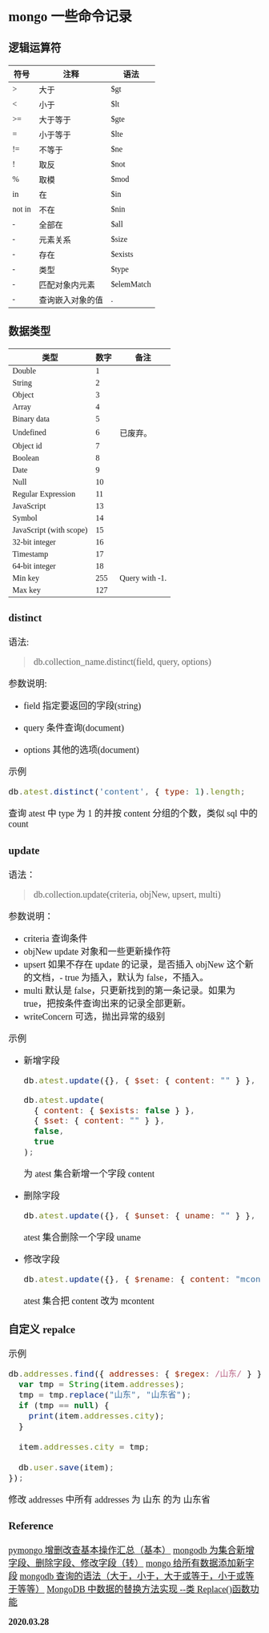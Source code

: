 <font size=4 face='楷体'>

## mongo 一些命令记录

### 逻辑运算符

| 符号   | 注释             | 语法        |
| ------ | ---------------- | ----------- |
| >      | 大于             | \$gt        |
| <      | 小于             | \$lt        |
| >=     | 大于等于         | \$gte       |
| =      | 小于等于         | \$lte       |
| !=     | 不等于           | \$ne        |
| !      | 取反             | \$not       |
| %      | 取模             | \$mod       |
| in     | 在               | \$in        |
| not in | 不在             | \$nin       |
| -      | 全部在           | \$all       |
| -      | 元素关系         | \$size      |
| -      | 存在             | \$exists    |
| -      | 类型             | \$type      |
| -      | 匹配对象内元素   | \$elemMatch |
| -      | 查询嵌入对象的值 | .           |

### 数据类型

| 类型                    | 数字 | 备注           |
| ----------------------- | ---- | -------------- |
| Double                  | 1    |
| String                  | 2    |
| Object                  | 3    |
| Array                   | 4    |
| Binary data             | 5    |
| Undefined               | 6    | 已废弃。       |
| Object id               | 7    |
| Boolean                 | 8    |
| Date                    | 9    |
| Null                    | 10   |
| Regular Expression      | 11   |
| JavaScript              | 13   |
| Symbol                  | 14   |
| JavaScript (with scope) | 15   |
| 32-bit integer          | 16   |
| Timestamp               | 17   |
| 64-bit integer          | 18   |
| Min key                 | 255  | Query with -1. |
| Max key                 | 127  |                |

### distinct

语法:

> db.collection_name.distinct(field, query, options)

参数说明:

- field
  指定要返回的字段(string)

- query
  条件查询(document)

- options
  其他的选项(document)

示例

```js
db.atest.distinct('content', { type: 1).length;
```

查询 atest 中 type 为 1 的并按 content 分组的个数，类似 sql 中的 count

### update

语法：

> db.collection.update(criteria, objNew, upsert, multi)

参数说明：

- criteria
  查询条件
- objNew
  update 对象和一些更新操作符
- upsert
  如果不存在 update 的记录，是否插入 objNew 这个新的文档，- true 为插入，默认为 false，不插入。
- multi
  默认是 false，只更新找到的第一条记录。如果为 true，把按条件查询出来的记录全部更新。
- writeConcern
  可选，抛出异常的级别

示例

- 新增字段

  ```js
  db.atest.update({}, { $set: { content: "" } }, { multi: 1 });
  ```

  ```js
  db.atest.update(
    { content: { $exists: false } },
    { $set: { content: "" } },
    false,
    true
  );
  ```

  为 atest 集合新增一个字段 content

- 删除字段

  ```js
  db.atest.update({}, { $unset: { uname: "" } }, false, true);
  ```

  atest 集合删除一个字段 uname

- 修改字段
  ```js
  db.atest.update({}, { $rename: { content: "mcontent" } }, false, true);
  ```
  atest 集合把 content 改为 mcontent

### 自定义 repalce

示例

```js
db.addresses.find({ addresses: { $regex: /山东/ } }).forEach(function(item) {
  var tmp = String(item.addresses);
  tmp = tmp.replace("山东", "山东省");
  if (tmp == null) {
    print(item.addresses.city);
  }

  item.addresses.city = tmp;

  db.user.save(item);
});
```

修改 addresses 中所有 addresses 为 山东 的为 山东省

### Reference

[pymongo 增删改查基本操作汇总（基本）](https://blog.csdn.net/u012206617/article/details/93747295)
[mongodb 为集合新增字段、删除字段、修改字段（转）](https://www.cnblogs.com/muxi0407/p/11769354.html)
[mongo 给所有数据添加新字段](https://segmentfault.com/a/1190000020057256)
[mongodb 查询的语法（大于，小于，大于或等于，小于或等于等等）](https://blog.csdn.net/konglongaa/article/details/78571205)
[MongoDB 中数据的替换方法实现 --类 Replace()函数功能](https://www.cnblogs.com/xuliuzai/p/10453651.html)

**2020.03.28**
